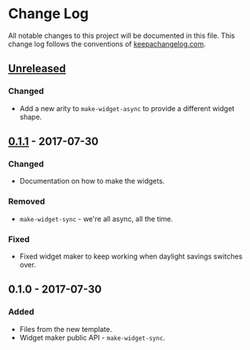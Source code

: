 # Change Log
All notable changes to this project will be documented in this file. This change log follows the conventions of [keepachangelog.com](http://keepachangelog.com/).

## [Unreleased]
### Changed
- Add a new arity to `make-widget-async` to provide a different widget shape.

## [0.1.1] - 2017-07-30
### Changed
- Documentation on how to make the widgets.

### Removed
- `make-widget-sync` - we're all async, all the time.

### Fixed
- Fixed widget maker to keep working when daylight savings switches over.

## 0.1.0 - 2017-07-30
### Added
- Files from the new template.
- Widget maker public API - `make-widget-sync`.

[Unreleased]: https://github.com/your-name/hell-as-a-service/compare/0.1.1...HEAD
[0.1.1]: https://github.com/your-name/hell-as-a-service/compare/0.1.0...0.1.1
